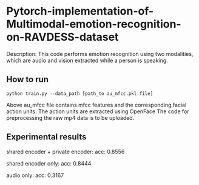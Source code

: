 # Pytorch-implementation-of-Multimodal-emotion-recognition-on-RAVDESS-dataset

Description: This code performs emotion recognition using two modalities, which are audio and vision extracted while a person is speaking.

<h2>How to run</h2>

```
python train.py --data_path [path_to au_mfcc.pkl file]
```

Above au_mfcc file contains mfcc features and the corresponding facial action units.
The action units are extracted using OpenFace
The code for preprocessing the raw mp4 data is to be uploaded.

<h2>Experimental results</h2>

shared encoder + private encoder:
acc: 0.8556

shared encoder only:
acc: 0.8444

audio only:
acc: 0.3167
